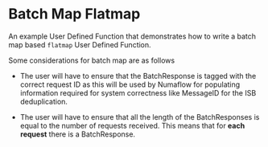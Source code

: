 # Batch Map Flatmap

An example User Defined Function that demonstrates how to write a batch map based `flatmap` User Defined Function.


Some considerations for batch map are as follows

- The user will have to ensure that the BatchResponse is tagged with the correct request ID as this will be used by Numaflow for populating information required for system correctness like MessageID for the ISB deduplication.


- The user will have to ensure that all the length of the BatchResponses is equal to the number of requests received. This means that for **each request** there is a BatchResponse.